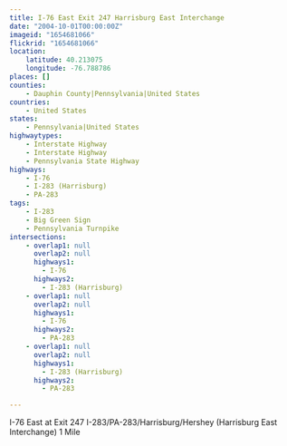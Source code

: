 ```yaml
---
title: I-76 East Exit 247 Harrisburg East Interchange
date: "2004-10-01T00:00:00Z"
imageid: "1654681066"
flickrid: "1654681066"
location:
    latitude: 40.213075
    longitude: -76.788786
places: []
counties:
    - Dauphin County|Pennsylvania|United States
countries:
    - United States
states:
    - Pennsylvania|United States
highwaytypes:
    - Interstate Highway
    - Interstate Highway
    - Pennsylvania State Highway
highways:
    - I-76
    - I-283 (Harrisburg)
    - PA-283
tags:
    - I-283
    - Big Green Sign
    - Pennsylvania Turnpike
intersections:
    - overlap1: null
      overlap2: null
      highways1:
        - I-76
      highways2:
        - I-283 (Harrisburg)
    - overlap1: null
      overlap2: null
      highways1:
        - I-76
      highways2:
        - PA-283
    - overlap1: null
      overlap2: null
      highways1:
        - I-283 (Harrisburg)
      highways2:
        - PA-283

---
```

I-76 East at Exit 247 I-283/PA-283/Harrisburg/Hershey (Harrisburg East Interchange) 1 Mile